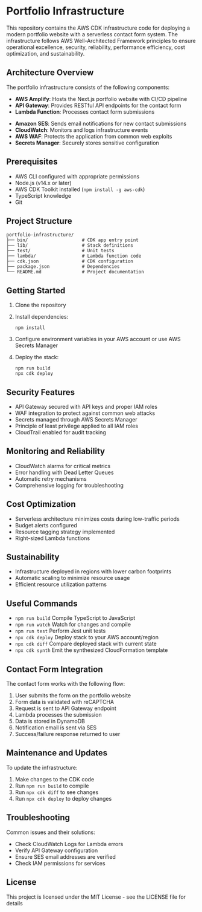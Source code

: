 # Portfolio Infrastructure

This repository contains the AWS CDK infrastructure code for deploying a modern portfolio website with a serverless contact form system. The infrastructure follows AWS Well-Architected Framework principles to ensure operational excellence, security, reliability, performance efficiency, cost optimization, and sustainability.

## Architecture Overview

The portfolio infrastructure consists of the following components:

- **AWS Amplify**: Hosts the Next.js portfolio website with CI/CD pipeline
- **API Gateway**: Provides RESTful API endpoints for the contact form
- **Lambda Function**: Processes contact form submissions
<!-- - **DynamoDB**: Stores contact form data -->
- **Amazon SES**: Sends email notifications for new contact submissions
- **CloudWatch**: Monitors and logs infrastructure events
- **AWS WAF**: Protects the application from common web exploits
- **Secrets Manager**: Securely stores sensitive configuration

## Prerequisites

- AWS CLI configured with appropriate permissions
- Node.js (v14.x or later)
- AWS CDK Toolkit installed (`npm install -g aws-cdk`)
- TypeScript knowledge
- Git

## Project Structure

```
portfolio-infrastructure/
├── bin/                    # CDK app entry point
├── lib/                    # Stack definitions
├── test/                   # Unit tests
├── lambda/                 # Lambda function code
├── cdk.json                # CDK configuration
├── package.json            # Dependencies
└── README.md               # Project documentation
```

## Getting Started

1. Clone the repository
2. Install dependencies:
   ```
   npm install
   ```
3. Configure environment variables in your AWS account or use AWS Secrets Manager

4. Deploy the stack:
   ```
   npm run build
   npx cdk deploy
   ```

## Security Features

- API Gateway secured with API keys and proper IAM roles
- WAF integration to protect against common web attacks
- Secrets managed through AWS Secrets Manager
- Principle of least privilege applied to all IAM roles
- CloudTrail enabled for audit tracking

## Monitoring and Reliability

- CloudWatch alarms for critical metrics
- Error handling with Dead Letter Queues
- Automatic retry mechanisms
- Comprehensive logging for troubleshooting

## Cost Optimization

- Serverless architecture minimizes costs during low-traffic periods
- Budget alerts configured
- Resource tagging strategy implemented
- Right-sized Lambda functions

## Sustainability

- Infrastructure deployed in regions with lower carbon footprints
- Automatic scaling to minimize resource usage
- Efficient resource utilization patterns

## Useful Commands

- `npm run build` Compile TypeScript to JavaScript
- `npm run watch` Watch for changes and compile
- `npm run test` Perform Jest unit tests
- `npx cdk deploy` Deploy stack to your AWS account/region
- `npx cdk diff` Compare deployed stack with current state
- `npx cdk synth` Emit the synthesized CloudFormation template

## Contact Form Integration

The contact form works with the following flow:

1. User submits the form on the portfolio website
2. Form data is validated with reCAPTCHA
3. Request is sent to API Gateway endpoint
4. Lambda processes the submission
5. Data is stored in DynamoDB
6. Notification email is sent via SES
7. Success/failure response returned to user

## Maintenance and Updates

To update the infrastructure:

1. Make changes to the CDK code
2. Run `npm run build` to compile
3. Run `npx cdk diff` to see changes
4. Run `npx cdk deploy` to deploy changes

## Troubleshooting

Common issues and their solutions:

- Check CloudWatch Logs for Lambda errors
- Verify API Gateway configuration
- Ensure SES email addresses are verified
- Check IAM permissions for services

## License

This project is licensed under the MIT License - see the LICENSE file for details

